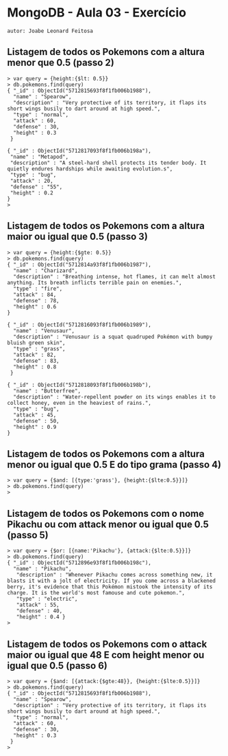 # MongoDB - Aula 03 - Exercício
	autor: Joabe Leonard Feitosa

## Listagem de todos os Pokemons com a altura menor que 0.5 (passo 2)

```
> var query = {height:{$lt: 0.5}}
> db.pokemons.find(query)
{ "_id" : ObjectId("5712815693f8f1fb006b1988"), 
  "name" : "Spearow",
  "description" : "Very protective of its territory, it flaps its short wings busily to dart around at high speed.", 
  "type" : "normal", 
  "attack" : 60, 
  "defense" : 30, 
  "height" : 0.3 
 }

{ "_id" : ObjectId("5712817093f8f1fb006b198a"), 
 "name" : "Metapod", 
 "description" : "A steel-hard shell protects its tender body. It quietly endures hardships while awaiting evolution.s", 
 "type" : "bug", 
 "attack" : 20,
 "defense" : "55", 
 "height" : 0.2 
}
>
```

## Listagem de todos os Pokemons com a altura maior ou igual que 0.5 (passo 3)

```
> var query = {height:{$gte: 0.5}}
> db.pokemons.find(query)
{ "_id" : ObjectId("5712814a93f8f1fb006b1987"), 
  "name" : "Charizard", 
  "description" : "Breathing intense, hot flames, it can melt almost anything. Its breath inflicts terrible pain on enemies.", 
  "type" : "fire", 
  "attack" : 84, 
  "defense" : 78, 
  "height" : 0.6 
}

{ "_id" : ObjectId("5712816093f8f1fb006b1989"), 
  "name" : "Venusaur", 
  "description" : "Venusaur is a squat quadruped Pokémon with bumpy bluish green skin", 
  "type" : "grass", 
  "attack" : 82, 
  "defense" : 83,
  "height" : 0.8 
 }

{ "_id" : ObjectId("5712818093f8f1fb006b198b"), 
  "name" : "Butterfree", 
  "description" : "Water-repellent powder on its wings enables it to collect honey, even in the heaviest of rains.", 
  "type" : "bug", 
  "attack" : 45, 
  "defense" : 50, 
  "height" : 0.9 
}
```
## Listagem de todos os Pokemons com a altura menor ou igual que 0.5 E do tipo grama (passo 4)

```
> var query = {$and: [{type:'grass'}, {height:{$lte:0.5}}]}
> db.pokemons.find(query)
>
```
## Listagem de todos os Pokemons com o nome Pikachu ou com attack menor ou igual que 0.5 (passo 5)

```
> var query = {$or: [{name:'Pikachu'}, {attack:{$lte:0.5}}]}
> db.pokemons.find(query)
{ "_id" : ObjectId("5712896e93f8f1fb006b198c"),
  "name" : "Pikachu",
   "description" : "Whenever Pikachu comes across something new, it blasts it with a jolt of electricity. If you come across a blackened berry, it's evidence that this Pokémon mistook the intensity of its charge. It is the world's most famouse and cute pokemon.",
   "type" : "electric",
   "attack" : 55, 
   "defense" : 40, 
   "height" : 0.4 }
>
```
## Listagem de todos os Pokemons com o attack maior ou igual que 48 E com height menor ou igual que 0.5 (passo 6)

```
> var query = {$and: [{attack:{$gte:48}}, {height:{$lte:0.5}}]}
> db.pokemons.find(query)
{ "_id" : ObjectId("5712815693f8f1fb006b1988"),
  "name" : "Spearow", 
  "description" : "Very protective of its territory, it flaps its short wings busily to dart around at high speed.", 
  "type" : "normal", 
  "attack" : 60, 
  "defense" : 30, 
  "height" : 0.3 
 }
>
```